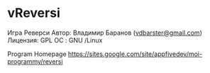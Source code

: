 # vReversi
Игра Реверси
Автор: Владимир Баранов  (vdbarster@gmail.com) 
Лицензия: GPL ОС : GNU /Linux

Program Homepage
https://sites.google.com/site/appfivedev/moi-programmy/reversi
